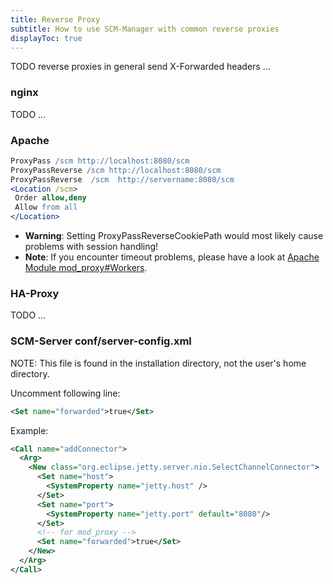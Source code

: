 ```yaml
---
title: Reverse Proxy
subtitle: How to use SCM-Manager with common reverse proxies
displayToc: true
---
```


TODO reverse proxies in general send X-Forwarded headers ...

### nginx

TODO ...

### Apache

<!--
TODO: does this set X-Forwarded Headers?
-->

```apache
ProxyPass /scm http://localhost:8080/scm
ProxyPassReverse /scm http://localhost:8080/scm
ProxyPassReverse  /scm  http://servername:8080/scm
<Location /scm>
 Order allow,deny
 Allow from all
</Location>
```
- **Warning**: Setting ProxyPassReverseCookiePath would most likely cause problems with session handling!
- **Note**: If you encounter timeout problems, please have a look at [Apache Module mod_proxy#Workers](http://httpd.apache.org/docs/current/mod/mod_proxy.html#workers).

### HA-Proxy

TODO ...

### SCM-Server conf/server-config.xml

<!--
TODO: do we need it
-->

NOTE: This file is found in the installation directory, not the user\'s
home directory.

Uncomment following line: 
```xml
<Set name="forwarded">true</Set>
```

Example: 
```xml
<Call name="addConnector">
  <Arg>
    <New class="org.eclipse.jetty.server.nio.SelectChannelConnector">
      <Set name="host">
        <SystemProperty name="jetty.host" />
      </Set>
      <Set name="port">
        <SystemProperty name="jetty.port" default="8080"/>
      </Set>
      <!-- for mod_proxy -->
      <Set name="forwarded">true</Set>
    </New>
  </Arg>
</Call>
```
